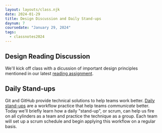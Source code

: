 ```yaml
---
layout: layouts/class.njk
date: 2024-01-29
title: Design Discussion and Daily Stand-ups
daynum: 7
coursedate: "January 29, 2024"
tags:
  - classnotes2024
---
```


## Design Reading Discussion

We'll kick off class with a dicussion of important design principles
mentioned in our latest [reading assignment](../../assignments/5/).

## Daily Stand-ups

Git and GitHub provide technical solutions to help teams work better. [Daily stand-ups](../../topics/daily_standup/) are a workflow practice that help teams *communicate* better. Today we'll briefly learn how a daily "stand-up", or scrum, can help us fire on all cylinders as a team and practice the technique as a group.  Each team will set up a scrum schedule and begin applying this workflow on a regular basis.

